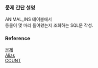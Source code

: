 ### 문제 간단 설명
ANIMAL_INS 테이블에서<br>
동물이 몇 마리 들어왔는지 조회하는 SQL문 작성.<br>

### Reference
[문제](https://school.programmers.co.kr/learn/courses/30/lessons/59406)<br>
[Alias](https://github.com/gitubanana/SQL_study/tree/main/select/12%EC%84%B8_%EC%9D%B4%ED%95%98%EC%9D%B8_%EC%97%AC%EC%9E%90_%ED%99%98%EC%9E%90_%EB%AA%A9%EB%A1%9D_%EC%B6%9C%EB%A0%A5%ED%95%98%EA%B8%B0#alias)<br>
[COUNT](https://github.com/gitubanana/SQL_study/tree/main/sum_max_min#count)<br>